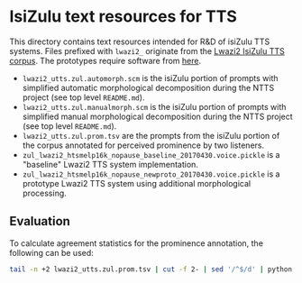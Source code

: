 IsiZulu text resources for TTS
===============================

This directory contains text resources intended for R&D of isiZulu TTS systems. Files prefixed with `lwazi2_` originate from the [Lwazi2 IsiZulu TTS corpus][rma:zul]. The prototypes require software from [here](https://github.com/NWU-MuST/ttslab2).

 - `lwazi2_utts.zul.automorph.scm` is the isiZulu portion of prompts with simplified automatic morphological decomposition during the NTTS project (see top level `README.md`).
 - `lwazi2_utts.zul.manualmorph.scm` is the isiZulu portion of prompts with simplified manual morphological decomposition during the NTTS project (see top level `README.md`).
 - `lwazi2_utts.zul.prom.tsv` are the prompts from the isiZulu portion of the corpus annotated for perceived prominence by two listeners.
 - `zul_lwazi2_htsmelp16k_nopause_baseline_20170430.voice.pickle` is a "baseline" Lwazi2 TTS system implementation.
 - `zul_lwazi2_htsmelp16k_nopause_newproto_20170430.voice.pickle` is a prototype Lwazi2 TTS system using additional morphological processing.


## Evaluation

To calculate agreement statistics for the prominence annotation, the following can be used:

```bash
tail -n +2 lwazi2_utts.zul.prom.tsv | cut -f 2- | sed '/^$/d' | python scripts/print_agreement_stats.py
```


[rma:zul]: http://rma.nwu.ac.za/index.php/lwazi2-zu-tts-corpus.html
